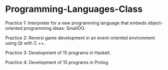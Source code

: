 # Programming-Languages-Class
Practice 1: Interpreter for a new programming language that embeds object-oriented programming ideas: SmallOO.

Practice 2: Reversi game development in an event-oriented environment using Qt with C ++.

Practice 3: Development of 15 programs in Haskell.

Practice 4: Development of 15 programs in Prolog.
